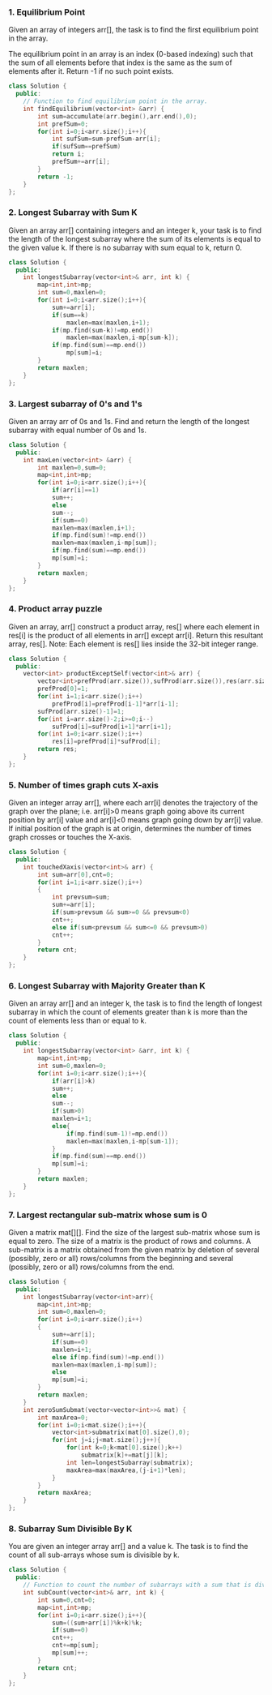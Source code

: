 ### 1. Equilibrium Point
Given an array of integers arr[], the task is to find the first equilibrium point in the array.

The equilibrium point in an array is an index (0-based indexing) such that the sum of all elements before that index is the same as the sum of elements after it. Return -1 if no such point exists. 

```cpp
class Solution {
  public:
    // Function to find equilibrium point in the array.
    int findEquilibrium(vector<int> &arr) {
        int sum=accumulate(arr.begin(),arr.end(),0);
        int prefSum=0;
        for(int i=0;i<arr.size();i++){
            int sufSum=sum-prefSum-arr[i];
            if(sufSum==prefSum)
            return i;
            prefSum+=arr[i];
        }
        return -1;
    }
};
```

### 2. Longest Subarray with Sum K
Given an array arr[] containing integers and an integer k, your task is to find the length of the longest subarray where the sum of its elements is equal to the given value k. If there is no subarray with sum equal to k, return 0.

```cpp
class Solution {
  public:
    int longestSubarray(vector<int>& arr, int k) {
        map<int,int>mp;
        int sum=0,maxlen=0;
        for(int i=0;i<arr.size();i++){
            sum+=arr[i];
            if(sum==k)
                maxlen=max(maxlen,i+1);
            if(mp.find(sum-k)!=mp.end())
                maxlen=max(maxlen,i-mp[sum-k]);
            if(mp.find(sum)==mp.end())
                mp[sum]=i;
        }
        return maxlen;
    }
};
```

### 3. Largest subarray of 0's and 1's
Given an array arr of 0s and 1s. Find and return the length of the longest subarray with equal number of 0s and 1s.

```cpp
class Solution {
  public:
    int maxLen(vector<int> &arr) {
        int maxlen=0,sum=0;
        map<int,int>mp;
        for(int i=0;i<arr.size();i++){
            if(arr[i]==1)
            sum++;
            else
            sum--;
            if(sum==0)
            maxlen=max(maxlen,i+1);
            if(mp.find(sum)!=mp.end())
            maxlen=max(maxlen,i-mp[sum]);
            if(mp.find(sum)==mp.end())
            mp[sum]=i;
        }
        return maxlen;
    }
};
```

### 4. Product array puzzle
Given an array, arr[] construct a product array, res[] where each element in res[i] is the product of all elements in arr[] except arr[i]. Return this resultant array, res[].
Note: Each element is res[] lies inside the 32-bit integer range.

```cpp
class Solution {
  public:
    vector<int> productExceptSelf(vector<int>& arr) {
        vector<int>prefProd(arr.size()),sufProd(arr.size()),res(arr.size());
        prefProd[0]=1;
        for(int i=1;i<arr.size();i++)
            prefProd[i]=prefProd[i-1]*arr[i-1];
        sufProd[arr.size()-1]=1;
        for(int i=arr.size()-2;i>=0;i--)
            sufProd[i]=sufProd[i+1]*arr[i+1];
        for(int i=0;i<arr.size();i++)
            res[i]=prefProd[i]*sufProd[i];
        return res;
    }
};
```

### 5. Number of times graph cuts X-axis
Given an integer array arr[], where each arr[i] denotes the trajectory of the graph over the plane; i.e. arr[i]>0 means graph going above its current position by arr[i] value and arr[i]<0 means graph going down by arr[i] value. If initial position of the graph is at origin, determines the number of times graph crosses or touches the X-axis.

```cpp
class Solution {
  public:
    int touchedXaxis(vector<int>& arr) {
        int sum=arr[0],cnt=0;
        for(int i=1;i<arr.size();i++)
        {
            int prevsum=sum;
            sum+=arr[i];
            if(sum>prevsum && sum>=0 && prevsum<0)
            cnt++;
            else if(sum<prevsum && sum<=0 && prevsum>0)
            cnt++;
        }
        return cnt;
    }
};
```

### 6. Longest Subarray with Majority Greater than K
Given an array arr[] and an integer k, the task is to find the length of longest subarray in which the count of elements greater than k is more than the count of elements less than or equal to k.

```cpp
class Solution {
  public:
    int longestSubarray(vector<int> &arr, int k) {
        map<int,int>mp;
        int sum=0,maxlen=0;
        for(int i=0;i<arr.size();i++){
            if(arr[i]>k)
            sum++;
            else
            sum--;
            if(sum>0)
            maxlen=i+1;
            else{
                if(mp.find(sum-1)!=mp.end())
                maxlen=max(maxlen,i-mp[sum-1]);
            }
            if(mp.find(sum)==mp.end())
            mp[sum]=i;
        }
        return maxlen;
    }
};
```

### 7. Largest rectangular sub-matrix whose sum is 0
Given a matrix mat[][]. Find the size of the largest sub-matrix whose sum is equal to zero. The size of a matrix is the product of rows and columns. A sub-matrix is a matrix obtained from the given matrix by deletion of several (possibly, zero or all) rows/columns from the beginning and several (possibly, zero or all) rows/columns from the end.

```cpp
class Solution {
  public:
    int longestSubarray(vector<int>arr){
        map<int,int>mp;
        int sum=0,maxlen=0;
        for(int i=0;i<arr.size();i++)
        {
            sum+=arr[i];
            if(sum==0)
            maxlen=i+1;
            else if(mp.find(sum)!=mp.end())
            maxlen=max(maxlen,i-mp[sum]);
            else
            mp[sum]=i;
        }
        return maxlen;
    }
    int zeroSumSubmat(vector<vector<int>>& mat) {
        int maxArea=0;
        for(int i=0;i<mat.size();i++){
            vector<int>submatrix(mat[0].size(),0);
            for(int j=i;j<mat.size();j++){
                for(int k=0;k<mat[0].size();k++)
                    submatrix[k]+=mat[j][k];
                int len=longestSubarray(submatrix);
                maxArea=max(maxArea,(j-i+1)*len);
            }
        }
        return maxArea;
    }
};
```

### 8. Subarray Sum Divisible By K
You are given an integer array arr[] and a value k. The task is to find the count of all sub-arrays whose sum is divisible by k.

```cpp
class Solution {
  public:
    // Function to count the number of subarrays with a sum that is divisible by K
    int subCount(vector<int>& arr, int k) {
        int sum=0,cnt=0;
        map<int,int>mp;
        for(int i=0;i<arr.size();i++){
            sum=((sum+arr[i])%k+k)%k;
            if(sum==0)
            cnt++;
            cnt+=mp[sum];
            mp[sum]++;
        }
        return cnt;
    }
};
```

